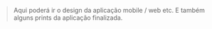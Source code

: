 > Aqui poderá ir o design da aplicação mobile / web etc. E também alguns prints da aplicação finalizada.
